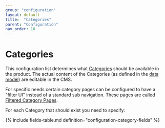 ```yaml
---
group: "configuration"
layout: default
title:  "Categories"
parent: "Configuration"
nav_order: 10
---
```


# Categories

This configuration list determines what [Categories](../data-models/category.md) should be available in the product. The actual content of the Categories (as defined in the [data model](../data-models/category.md)) are editable in the CMS. 

For specific needs certain category pages can be configured to have a "filter UI" instead of a standard sub navigation. These pages are called [Filtered Category Pages](../information-design-templates/category-filtered.md).

For each Category that should exist you need to specify:

{% include fields-table.md definition="configuration-category-fields" %}
